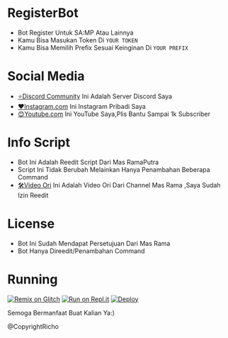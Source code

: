 # RegisterBot
- Bot Register Untuk SA:MP Atau Lainnya
- Kamu Bisa Masukan Token Di `YOUR TOKEN`
- Kamu Bisa Memilih Prefix Sesuai Keinginan Di `YOUR PREFIX`

# Social Media
- [⭐Discord Community](https://discord.io/GbTeam) Ini Adalah Server Discord Saya 
- [❤Instagram.com](https://instagram.com/gbproject24/) Ini Instagram Pribadi Saya
- [😊Youtube.com](https://youtube.com/c/GBGAMINGID) Ini YouTube Saya,Plis Bantu Sampai 1k Subscriber

# Info Script
- Bot Ini Adalah Reedit Script Dari Mas RamaPutra
- Script Ini Tidak Berubah Melainkan Hanya Penambahan Beberapa Command
- [🛠Video Ori](https://youtu.be/BICI7vm4QE4) Ini Adalah Video Ori Dari Channel Mas Rama ,Saya Sudah Izin Reedit

# License
- Bot Ini Sudah Mendapat Persetujuan Dari Mas Rama
- Bot Hanya Direedit/Penambahan Command

# Running
[![Remix on Glitch](https://cdn.glitch.com/2703baf2-b643-4da7-ab91-7ee2a2d00b5b%2Fremix-button.svg)](https://glitch.com/edit/#!/import/github/AdiRaihan46/RegisterBot)
[![Run on Repl.it](https://repl.it/badge/github/AdiRaihan46/DiscordNukeBot)](https://repl.it/github/AdiRaihan46/RegisterBot)
[![Deploy](https://www.herokucdn.com/deploy/button.svg)](https://heroku.com/deploy?template=https://github.com/AdiRaihan46/RegisterBot)

Semoga Bermanfaat Buat Kalian Ya:)

@CopyrightRicho
